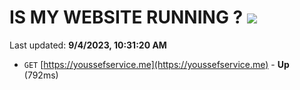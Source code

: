 # IS MY WEBSITE RUNNING ? [![](https://img.shields.io/static/v1?label=Sponsor&message=%E2%9D%A4&logo=GitHub&color=%23fe8e86)](https://github.com/sponsors/<username>)

Last updated: **9/4/2023, 10:31:20 AM**

- `GET` [https://youssefservice.me](https://youssefservice.me) - **Up** (792ms)
